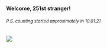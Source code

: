 #### Welcome, 251st stranger!

###### <sup>P.S. counting started approximately in 10.01.21</sup>

<img src="https://kraftwerk28.pp.ua/vcnt.png"></img>

